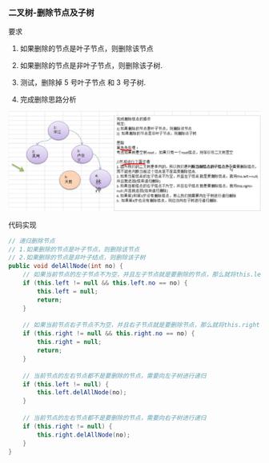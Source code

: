 ### 二叉树-删除节点及子树

要求 

1) 如果删除的节点是叶子节点，则删除该节点 

2) 如果删除的节点是非叶子节点，则删除该子树.

3) 测试，删除掉 5 号叶子节点 和 3 号子树. 

4) 完成删除思路分析

![删除节点及子树思路](images/删除节点及子树思路.jpg)



代码实现

```java
// 递归删除节点
// 1.如果删除的节点是叶子节点，则删除该节点
// 2.如果删除的节点是非叶子结点，则删除该子树
public void delAllNode(int no) {
    // 如果当前节点的左子节点不为空，并且左子节点就是要删除的节点，那么就将this.left = null，并且返回
    if (this.left != null && this.left.no == no) {
        this.left = null;
        return;
    }

    // 如果当前节点右子节点不为空，并且右子节点就是要删除节点，那么就将this.right = null，并且返回
    if (this.right != null && this.right.no == no) {
        this.right = null;
        return;
    }

    // 当前节点的左右节点都不是要删除的节点，需要向左子树进行递归
    if (this.left != null) {
        this.left.delAllNode(no);
    }

    // 当前节点的左右节点都不是要删除的节点，需要向右子树进行递归
    if (this.right != null) {
        this.right.delAllNode(no);
    }
}
```





